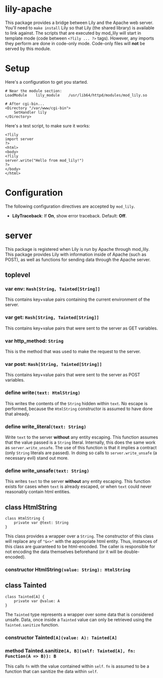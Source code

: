 lily-apache
===========

This package provides a bridge between Lily and the Apache web server. You'll
need to `make install` Lily so that Lily (the shared library) is available to
link against. The scripts that are executed by mod_lily will start in template
mode (code between `<?lily ... ?>` tags). However, any imports they perform are
done in code-only mode. Code-only files will **not** be served by this module.

# Setup

Here's a configuration to get you started.

```
# Near the module section:
LoadModule    lily_module    /usr/lib64/httpd/modules/mod_lily.so

# After cgi-bin...
<Directory "/var/www/cgi-bin">
    SetHandler lily
</Directory>
```

Here's a test script, to make sure it works:

```
<?lily
import server
?>
<html>
<body>
<?lily
server.write("Hello from mod_lily!")
?>
</body>
</html>
```

# Configuration

The following configuration directives are accepted by `mod_lily`.

* __LilyTraceback__: If **On**, show error traceback. Default: **Off**.

# server

This package is registered when Lily is run by Apache through mod_lily. This
package provides Lily with information inside of Apache (such as POST), as well
as functions for sending data through the Apache server.

## toplevel

### var env: `Hash[String, Tainted[String]]`

This contains key+value pairs containing the current environment of the server.

### var get: `Hash[String, Tainted[String]]`

This contains key+value pairs that were sent to the server as GET variables.

### var http_method: `String`

This is the method that was used to make the request to the server.

### var post: `Hash[String, Tainted[String]]`

This contains key+value pairs that were sent to the server as POST variables.

### define write`(text: HtmlString)`

This writes the contents of the `String` hidden within `text`. No escape is
performed, because the `HtmlString` constructor is assumed to have done that
already.

### define write_literal`(text: String)`

Write `text` to the server **without** any entity escaping. This function
assumes that the value passed is a `String` literal. Internally, this does the
same work as `server.write_unsafe`. The use of this function is that it implies
a contract (only `String` literals are passed). In doing so calls to
`server.write_unsafe` (a necessary evil) stand out more.

### define write_unsafe`(text: String)`

This writes `text` to the server **without** any entity escaping. This
function exists for cases when `text` is already escaped, or when `text` could
never reasonably contain html entities.

## class HtmlString

```
class HtmlString {
    private var @text: String
}
```

This class provides a wrapper over a `String`. The constructor of this class
will replace any of `"&<>"` with the appropriate html entity. Thus, instances of
this class are guaranteed to be html-encoded. The caller is responsible for
not encoding the data themselves beforehand (or it will be double-encoded).

### constructor HtmlString`(value: String): HtmlString`



## class Tainted

```
class Tainted[A] {
    private var @value: A
}
```

The `Tainted` type represents a wrapper over some data that is considered
unsafe. Data, once inside a `Tainted` value can only be retrieved using the
`Tainted.sanitize` function.

### constructor Tainted`[A](value: A): Tainted[A]`



### method Tainted.sanitize`[A, B](self: Tainted[A], fn: Function(A => B)): B`

This calls `fn` with the value contained within `self`. `fn` is assumed to be a
function that can sanitize the data within `self`.
